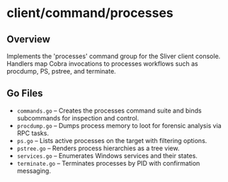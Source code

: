 # client/command/processes

## Overview

Implements the 'processes' command group for the Sliver client console. Handlers map Cobra invocations to processes workflows such as procdump, PS, pstree, and terminate.

## Go Files

- `commands.go` – Creates the processes command suite and binds subcommands for inspection and control.
- `procdump.go` – Dumps process memory to loot for forensic analysis via RPC tasks.
- `ps.go` – Lists active processes on the target with filtering options.
- `pstree.go` – Renders process hierarchies as a tree view.
- `services.go` – Enumerates Windows services and their states.
- `terminate.go` – Terminates processes by PID with confirmation messaging.
